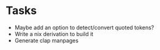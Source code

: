 # Tasks
* Maybe add an option to detect/convert quoted tokens?
* Write a nix derivation to build it
* Generate clap manpages
